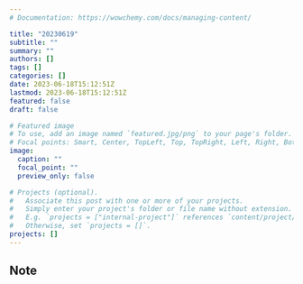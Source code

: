```yaml
---
# Documentation: https://wowchemy.com/docs/managing-content/

title: "20230619"
subtitle: ""
summary: ""
authors: []
tags: []
categories: []
date: 2023-06-18T15:12:51Z
lastmod: 2023-06-18T15:12:51Z
featured: false
draft: false

# Featured image
# To use, add an image named `featured.jpg/png` to your page's folder.
# Focal points: Smart, Center, TopLeft, Top, TopRight, Left, Right, BottomLeft, Bottom, BottomRight.
image:
  caption: ""
  focal_point: ""
  preview_only: false

# Projects (optional).
#   Associate this post with one or more of your projects.
#   Simply enter your project's folder or file name without extension.
#   E.g. `projects = ["internal-project"]` references `content/project/deep-learning/index.md`.
#   Otherwise, set `projects = []`.
projects: []
---
```


## Note

